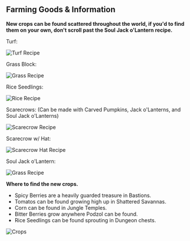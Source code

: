## Farming Goods & Information

**New crops can be found scattered throughout the world, if you'd to find them on your own, don't scroll past the Soul Jack o'Lantern recipe.**

Turf:

![Turf Recipe](https://github.com/l1nkl3/ValleyCraft/blob/gh-pages/wiki-images/turf.png)

Grass Block:

![Grass Recipe](https://github.com/l1nkl3/ValleyCraft/blob/gh-pages/wiki-images/grass.png)

Rice Seedlings:

![Rice Recipe](https://github.com/l1nkl3/ValleyCraft/blob/gh-pages/wiki-images/rice.png)

Scarecrows: (Can be made with Carved Pumpkins, Jack o'Lanterns, and Soul Jack o'Lanterns)

![Scarecrow Recipe](https://github.com/l1nkl3/ValleyCraft/blob/gh-pages/wiki-images/scarecrow.png)

Scarecrow w/ Hat:

![Scarecrow Hat Recipe](https://github.com/l1nkl3/ValleyCraft/blob/gh-pages/wiki-images/hat.png)

Soul Jack o'Lantern:

![Grass Recipe](https://github.com/l1nkl3/ValleyCraft/blob/gh-pages/wiki-images/soul.png)

**Where to find the new crops.**

* Spicy Berries are a heavily guarded treasure in Bastions.
* Tomatos can be found growing high up in Shattered Savannas.
* Corn can be found in Jungle Temples.
* Bitter Berries grow anywhere Podzol can be found.
* Rice Seedlings can be found sprouting in Dungeon chests.

![Crops](https://github.com/l1nkl3/ValleyCraft/blob/gh-pages/wiki-images/crops.png)
